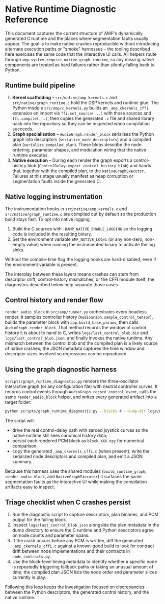 # Native Runtime Diagnostic Reference

This document captures the current structure of AMP's dynamically generated C
runtime and the places where segmentation faults usually appear.  The goal is to
make native crashes reproducible without introducing alternate execution paths
or "smoke" harnesses – the tooling described here exercises the same code that
the interactive UI calls.  All helpers route through
`amp.system.require_native_graph_runtime`, so any missing native components are
treated as hard failures rather than silently falling back to Python.

## Runtime build pipeline

1. **Kernel scaffolding** – `src/native/amp_kernels.c` and
   `src/native/graph_runtime.c` hold the DSP kernels and runtime glue.  The
   Python module `src/amp/c_kernels.py` builds an `_amp_ckernels_cffi` extension
   on import via `ffi.set_source(...)` with those sources and `ffi.compile(...)`,
   then copies the generated `.c` file and shared library back into the
   repository so they can be inspected when compilation succeeds.
2. **Graph specialisation** – `AudioGraph.render_block` serialises the Python
   graph into descriptors (`serialize_node_descriptors`) and a compiled plan
   (`serialize_compiled_plan`).  These blobs describe the node ordering,
   parameter shapes, and modulation wiring that the native runtime executes.
3. **Native execution** – During each render the graph exports a
   control-history blob (`ControlDelay.export_control_history_blob`) and hands
   that, together with the compiled plan, to the `NativeGraphExecutor`.  Failures
   at this stage usually manifest as heap corruption or segmentation faults
   inside the generated C.

## Native logging instrumentation

The instrumentation hooks in `src/native/amp_kernels.c` and
`src/native/graph_runtime.c` are compiled out by default so the production build
stays fast.  To opt into native logging:

1. Build the C sources with `-DAMP_NATIVE_ENABLE_LOGGING` so the logging code is
   included in the resulting binary.
2. Set the environment variable `AMP_NATIVE_LOG=1` (or any non-zero, non-empty
   value) when running the instrumented binary to activate the log sinks.

Without the compile-time flag the logging hooks are hard-disabled, even if the
environment variable is present.

The interplay between these layers means crashes can stem from descriptor drift,
control-history mismatches, or the CFFI module itself; the diagnostics described
below help separate those cases.

## Control history and render flow

`render_audio_block` in `src/amp/runner.py` orchestrates every headless render.
It samples controller history (`AudioGraph.sample_control_tensor`), builds the
parameter block with `app.build_base_params`, then calls
`AudioGraph.render_block`.  That method records the window of control history it
is about to hand to C, writes `logs/last_control_blob.bin` and
`logs/last_control_blob.json`, and finally invokes the native runtime.  Any
mismatch between the control blob and the compiled plan is a likely source of
native crashes; the JSON metadata captures the time window and descriptor sizes
involved so regressions can be reproduced.

## Using the graph diagnostic harness

`scripts/graph_runtime_diagnostic.py` renders the three-oscillator interactive
graph (or any configuration file) with neutral controller curves.  It records
control events through `AudioGraph.record_control_event`, calls the same
`render_audio_block` helper, and writes every generated artifact into a target
folder:

```bash
python scripts/graph_runtime_diagnostic.py --blocks 4 --dump-dir logs/native_debug
```

The script will:

- drive the real control-delay path with zeroed joystick curves so the native
  runtime still sees canonical history data;
- persist each rendered PCM block as `block_XXX.npy` for numerical comparison;
- copy the generated `_amp_ckernels_cffi.c` (when present), write the serialized
  node descriptors and compiled plan, and emit a JSON summary.

Because this harness uses the shared modules (`build_runtime_graph`,
`render_audio_block`, and `NativeGraphExecutor`) it surfaces the same
segmentation faults as the interactive UI while making the compilation artifacts
easy to inspect.

## Triage checklist when C crashes persist

1. Run the diagnostic script to capture descriptors, plan binaries, and PCM
   output for the failing block.
2. Inspect `logs/last_control_blob.json` alongside the plan metadata in the
   dump directory to ensure the C runtime and Python descriptors agree on node
   counts and parameter spans.
3. If the crash occurs before any PCM is written, diff the generated
   `_amp_ckernels_cffi.c` against a known-good build to look for contract drift
   between node implementations and their contracts in `node_contracts.py`.
4. Use the block-level timing metadata to identify whether a specific node is
   repeatedly triggering fallback paths or taking an unusual amount of time; the
   compiled plan JSON lists the node order and parameter slices currently in
   play.

Following this loop keeps the investigation focused on discrepancies between the
Python descriptors, the generated control history, and the native runtime.
